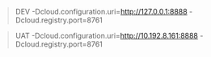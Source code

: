 > DEV
-Dcloud.configuration.uri=http://127.0.0.1:8888
-Dcloud.registry.port=8761

> UAT
-Dcloud.configuration.uri=http://10.192.8.161:8888
-Dcloud.registry.port=8761
